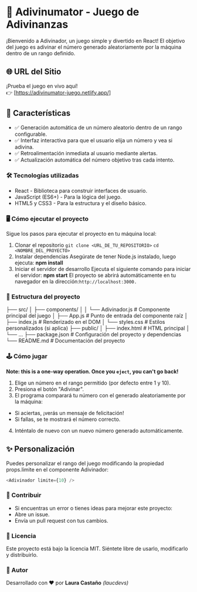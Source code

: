 # 🎯 Adivinumator - Juego de Adivinanzas

¡Bienvenido a Adivinador, un juego simple y divertido en React! El objetivo del juego es adivinar el número generado aleatoriamente por la máquina dentro de un rango definido.

## 🌐 **URL del Sitio**
¡Prueba el juego en vivo aquí!  
👉 [https://adivinumator-juego.netlify.app/]

## 🚀 Características

- ✅ Generación automática de un número aleatorio dentro de un rango configurable.
- ✅ Interfaz interactiva para que el usuario elija un número y vea si adivina.
- ✅ Retroalimentación inmediata al usuario mediante alertas.
- ✅ Actualización automática del número objetivo tras cada intento.

### 🛠️ Tecnologías utilizadas

- React - Biblioteca para construir interfaces de usuario.
- JavaScript (ES6+) - Para la lógica del juego.
- HTML5 y CSS3 - Para la estructura y el diseño básico.

### 🖥️ Cómo ejecutar el proyecto

Sigue los pasos para ejecutar el proyecto en tu máquina local:

1. Clonar el repositorio
`git clone <URL_DE_TU_REPOSITORIO>`
`cd <NOMBRE_DEL_PROYECTO>`
2. Instalar dependencias
Asegúrate de tener Node.js instalado, luego ejecuta:
**npm install**
3. Iniciar el servidor de desarrollo
Ejecuta el siguiente comando para iniciar el servidor:
**npm start**
El proyecto se abrirá automáticamente en tu navegador en la dirección:`http://localhost:3000.`

### 🧩 Estructura del proyecto

├── src/
│   ├── components/
│   │   └── Adivinador.js    # Componente principal del juego
│   ├── App.js               # Punto de entrada del componente raíz
│   ├── index.js             # Renderizado en el DOM
│   └── styles.css           # Estilos personalizados (si aplica)
├── public/
│   ├── index.html           # HTML principal
│   └── ...
├── package.json             # Configuración del proyecto y dependencias
└── README.md                # Documentación del proyecto

### 🕹️ Cómo jugar

**Note: this is a one-way operation. Once you `eject`, you can't go back!**

1. Elige un número en el rango permitido (por defecto entre 1 y 10).
2. Presiona el botón "Adivinar".
3. El programa comparará tu número con el generado aleatoriamente por la máquina:
 - Si aciertas, ¡verás un mensaje de felicitación!
 - Si fallas, se te mostrará el número correcto.
4. Inténtalo de nuevo con un nuevo número generado automáticamente.

## ✨ Personalización

Puedes personalizar el rango del juego modificando la propiedad props.limite en el componente Adivinador:

```javascript
<Adivinador limite={10} />
```


### 🐛 Contribuir

- Si encuentras un error o tienes ideas para mejorar este proyecto:
- Abre un issue.
- Envía un pull request con tus cambios.

### 📄 Licencia

Este proyecto está bajo la licencia MIT. Siéntete libre de usarlo, modificarlo y distribuirlo.

### 🙌 Autor

Desarrollado con ❤️ por **Laura Castaño** *(laucdevs)*
